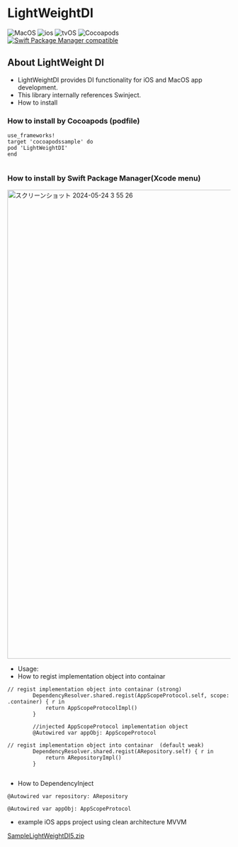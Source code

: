 
# LightWeightDI
![MacOS](https://img.shields.io/badge/MacOS-13+-green)
![ios](https://img.shields.io/badge/ios-16+-red)
![tvOS](https://img.shields.io/badge/tvOS-16+-yellow)
![Cocoapods](https://img.shields.io/badge/Cocoapods-0.1.7-blue)
[![Swift Package Manager compatible](https://img.shields.io/badge/Swift%20Package%20Manager-compatible-brightgreen.svg)](https://github.com/apple/swift-package-manager)

## About LightWeight DI
- LightWeightDI provides DI functionality for iOS and MacOS app development.
- This library internally references Swinject.
- How to install
### How to install by Cocoapods (podfile)
```
use_frameworks!
target 'cocoapodssample' do
pod 'LightWeightDI'
end


```

### How to install by Swift Package Manager(Xcode menu)
<img width="1056" alt="スクリーンショット 2024-05-24 3 55 26" src="https://github.com/daanibe12/LightWeightDI/assets/170229202/f97c02da-bfe6-44e0-9be2-8c6ddd7e1ac4">



- Usage:
- How to regist implementation object into containar
```
// regist implementation object into containar (strong)
        DependencyResolver.shared.regist(AppScopeProtocol.self, scope: .container) { r in
            return AppScopeProtocolImpl()
        }

        //injected AppScopeProtocol implementation object
        @Autowired var appObj: AppScopeProtocol

// regist implementation object into containar  (default weak)
        DependencyResolver.shared.regist(ARepository.self) { r in
            return ARepositoryImpl()
        }


```

- How to DependencyInject
  
`@Autowired var repository: ARepository`

`@Autowired var appObj: AppScopeProtocol`


- example iOS apps project using clean architecture MVVM

[SampleLightWeightDI5.zip](https://github.com/daanibe12/LightWeightDI/files/15502655/SampleLightWeightDI5.zip)
